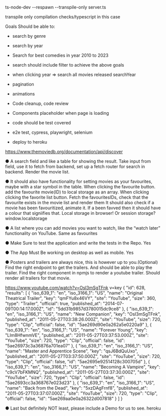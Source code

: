 ts-node-dev --respawn --transpile-only server.ts 

transpile only compilation checks/typescript in this case

Goals
Should be able to:
- search by genre
- search by year
- Search for best comedies in year 2010 to 2023
- search should include filter to achieve the above goals
- when clicking year => search all movies released searchYear 
- pagination
- animations
- Code cleanup, code review
- Components placeholder when page is loading

- code should be test covered
- e2e test, cypress, playwright, selenium

- deploy to heroku

https://www.themoviedb.org/documentation/api/discover

● A search field and like a table for showing the result. 
Take input from field, use it to fetch from backend, set up a fetch router for search in backend. Render the movie list.

● It should also have functionality for setting movies as your favourites, maybe with a star symbol in the table.
When clicking the favourite button. add the favourite movie(ID) to local storage as an array.
When clicking clicking the favorite list button. Fetch the favouritesIDs, check that the favourite exists in the movie list and render them
It should also check if a movie has been favouritized, animate it.
If a been favved then it should have a colour that signiifies that. 
Local storage in browser! Or session storage?
window.localstorage


● A list where you can add movies you want to watch, like the “watch later” functionality on YouTube.
Same as favourites

● Make Sure to test the application and write the tests in the Repo.
Yes

● The App Must Be working on desktop as well as mobile.
Yes

● Posters and trailers are always nice, this is however up to you.(Optional)
Find the right endpoint to get the trailers. 
And should be able to play the trailer.
Find the right component in npmjs to render a youtube trailer.
Should render all trailers for that movie.

https://www.youtube.com/watch?v=OsI3mSgTFnk
v=key
{
	"id": 628,
	"results": [
		{
			"iso_639_1": "en",
			"iso_3166_1": "US",
			"name": "Original Theatrical Trailer",
			"key": "qmFYu8x46VY",
			"site": "YouTube",
			"size": 360,
			"type": "Trailer",
			"official": true,
			"published_at": "2014-07-09T00:14:17.000Z",
			"id": "5dd31b9857d3780015dc9ce8"
		},
		{
			"iso_639_1": "en",
			"iso_3166_1": "US",
			"name": "New Companion",
			"key": "OsI3mSgTFnk",
			"published_at": "2011-05-27T03:38:26.000Z",
			"site": "YouTube",
			"size": 720,
			"type": "Clip",
			"official": false,
			"id": "5ae269d90e0a262a5e0220a9"
		},
		{
			"iso_639_1": "en",
			"iso_3166_1": "US",
			"name": "Forever Young",
			"key": "LIm8HfwnmVE",
			"published_at": "2011-05-27T03:37:53.000Z",
			"site": "YouTube",
			"size": 720,
			"type": "Clip",
			"official": false,
			"id": "5ae26973c3a36876a701ea07"
		},
		{
			"iso_639_1": "en",
			"iso_3166_1": "US",
			"name": "Master and Apprentice Scene",
			"key": "qsJ6BdQuUxo",
			"published_at": "2011-05-27T03:37:50.000Z",
			"site": "YouTube",
			"size": 720,
			"type": "Clip",
			"official": false,
			"id": "5ae2695e92514128c300705d"
		},
		{
			"iso_639_1": "en",
			"iso_3166_1": "US",
			"name": "Becoming A Vampire",
			"key": "c9cV7bFKMNQ",
			"published_at": "2011-05-27T03:37:30.000Z",
			"site": "YouTube",
			"size": 720,
			"type": "Clip",
			"official": false,
			"id": "5ae2693cc3a368767e023d23"
		},
		{
			"iso_639_1": "en",
			"iso_3166_1": "US",
			"name": "Back from the Dead",
			"key": "5xzDAgFrnf8",
			"published_at": "2011-05-27T03:37:07.000Z",
			"site": "YouTube",
			"size": 720,
			"type": "Clip",
			"official": false,
			"id": "5ae269aa0e0a26322d007818"
		}
	]
}

● Last but definitely NOT least, please include a Demo for us to see.
heroku

